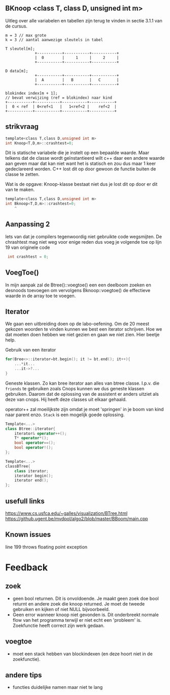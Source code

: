 ## BKnoop <class T, class D, unsigned int m>
Uitleg over alle variabelen en tabellen zijn terug te vinden in sectie 3.1.1 van de cursus.  
```
m = 3 // max grote
k = 3 // aantal aanwezige sleutels in tabel

T sleutel[m];
             +-----------+-----------+-----------+
             |  0        |     1     |     2     |         
             +-----------+-----------+-----------+

D data[m];
             +-----------+-----------+-----------+
             |  A        |   B       |   C       |  
             +-----------+-----------+-----------+

blokindex index[m + 1];
// bevat verwijzing (ref = blokindex) naar kind
+-----------+-----------+-----------+-----------+
|  0 < ref  | 0<ref<1   |   1<ref<2 |    ref<2  | 
+-----------+-----------+-----------+-----------+
```


## strikvraag

```c
template<class T,class D,unsigned int m>
int Knoop<T,D,m>::crashtest=0;
```
Dit is statische variabele die je instelt op een bepaalde waarde. Maar telkens dat de 
classe wordt geïnstantieerd wilt c++ daar een andere waarde aan geven maar dat kan niet
want het is statisch en zou dus maar 1 keer gedeclareerd worden.
C++ lost dit op door gewoon de functie buiten de classe te zetten.

Wat is de opgave: Knoop-klasse bestaat niet dus je lost dit op door er dit van te maken.

```c
template<class T,class D,unsigned int m>
int Bknoop<T,D,m>::crashtest=0;
    ^
```

## Aanpassing 2
Iets van dat je compilers tegenwoordig niet gebruikte code wegsmijten. De chrashtest mag niet weg voor enige reden dus voeg je volgende toe op lijn 19 van originele code
```c
 int crashtest = 0;
```

## VoegToe()
In mijn aanpak zal de Btree()::voegtoe() een een deelboom zoeken en desnoods toevoegen om vervolgens Bknoop::voegtoe() de effectieve waarde in de array toe te voegen.

## Iterator
We gaan een uitbreiding doen op de labo-oefening. Om de 20 meest gekozen woorden te vinden kunnen we best een iterator schrijven.
Hoe we dat moeten doen hebben we niet gezien en gaan we niet zien. Hier beetje help.

Gebruik van een iterator
```c++
for(Bree<>::iterator=bt.begin(); it != bt.end(); it++){
    ...*it...
    ...it->?...
}
```
Geneste klassen. Zo kan bree iterator aan alles van btree classe. I.p.v. die `friends` te gebruiken zoals Cnops kunnen we dus geneste klassen gebruiken. Daarom dat de oplossing van de assistent er anders uitziet als deze van cnops. Hij heeft deze classes uit elkaar gehaald.

operator++ zal moeilijkste zijn omdat je moet 'springen' in je boom van kind naar parent enzo. `Stack` is een mogelijk goede oplossing.
```c++
Template<...>
class Btree::iterator{
    iterator& operator++();
    T* operator*();
    bool operator==();
    bool operator!();
};
```
```c++
Template<...>
classBTree{
    class iterator;
    iterator begin();
    iterator end();
};
```

## usefull links
https://www.cs.usfca.edu/~galles/visualization/BTree.html
https://github.ugent.be/mvdpol/algo2/blob/master/BBoom/main.cpp



## Known issues
line 199 throws floating point exception


# Feedback

## zoek
- geen bool returnen. Dit is onvoldoende. Je maakt geen zoek doe bool returnt en andere zoek die knoop returned. Je moet de tweede gebruiken en kijken of niet NULL bijvoorbeeld.
- Geen error wanneer knoop niet gevonden is. Dit onderbreekt normale flow van het programma terwijl er niet echt een 'probleem' is. Zoekfunctie heeft correct zijn werk gedaan.

## voegtoe
- moet een stack hebben van blockindexen (en deze hoort niet in de zoekfunctie).


## andere tips
- functies duidelijke namen maar niet te lang